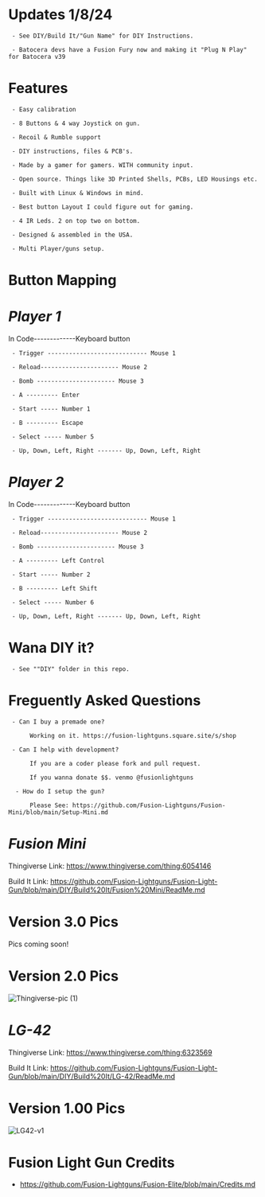 # Updates 1/8/24

     - See DIY/Build It/"Gun Name" for DIY Instructions.

     - Batocera devs have a Fusion Fury now and making it "Plug N Play" for Batocera v39
     
# Features

     - Easy calibration 
     
     - 8 Buttons & 4 way Joystick on gun.

     - Recoil & Rumble support
          
     - DIY instructions, files & PCB's.
     
     - Made by a gamer for gamers. WITH community input.
      
     - Open source. Things like 3D Printed Shells, PCBs, LED Housings etc.
     
     - Built with Linux & Windows in mind.
     
     - Best button Layout I could figure out for gaming.
     
     - 4 IR Leds. 2 on top two on bottom.
     
     - Designed & assembled in the USA. 
     
     - Multi Player/guns setup.


# Button Mapping 

# ___Player 1___

In Code-------------Keyboard button 
     
     - Trigger ---------------------------- Mouse 1
     
     - Reload---------------------- Mouse 2

     - Bomb ---------------------- Mouse 3

     - A --------- Enter
     
     - Start ----- Number 1
     
     - B --------- Escape
          
     - Select ----- Number 5 
    
     - Up, Down, Left, Right ------- Up, Down, Left, Right

# ___Player 2___

In Code-------------Keyboard button 
     
     - Trigger ---------------------------- Mouse 1
     
     - Reload---------------------- Mouse 2

     - Bomb ---------------------- Mouse 3

     - A --------- Left Control
     
     - Start ----- Number 2
     
     - B --------- Left Shift
          
     - Select ----- Number 6
    
     - Up, Down, Left, Right ------- Up, Down, Left, Right
     
# Wana DIY it? 

     - See ""DIY" folder in this repo.
     
# Freguently Asked Questions

     - Can I buy a premade one?
     
          Working on it. https://fusion-lightguns.square.site/s/shop
          
     - Can I help with development?
     
          If you are a coder please fork and pull request. 
          
          If you wanna donate $$. venmo @fusionlightguns
          
      - How do I setup the gun?
      
          Please See: https://github.com/Fusion-Lightguns/Fusion-Mini/blob/main/Setup-Mini.md
          

# ___Fusion Mini___

Thingiverse Link: https://www.thingiverse.com/thing:6054146

Build It Link: https://github.com/Fusion-Lightguns/Fusion-Light-Gun/blob/main/DIY/Build%20It/Fusion%20Mini/ReadMe.md

# Version 3.0 Pics

Pics coming soon!

# Version 2.0 Pics
![Thingiverse-pic (1)](https://github.com/Fusion-Lightguns/Fusion-Mini/assets/118452807/cd7d0198-27b7-4fd1-953c-83e2e4c0cd6b)


# ___LG-42___

Thingiverse Link: https://www.thingiverse.com/thing:6323569

Build It Link: https://github.com/Fusion-Lightguns/Fusion-Light-Gun/blob/main/DIY/Build%20It/LG-42/ReadMe.md


# Version 1.00 Pics

![LG42-v1](https://cdn.thingiverse.com/assets/0c/61/f7/95/5d/large_display_1acf553a-a14f-4948-8784-6c0d71841c58.png)


# Fusion Light Gun Credits

- https://github.com/Fusion-Lightguns/Fusion-Elite/blob/main/Credits.md
